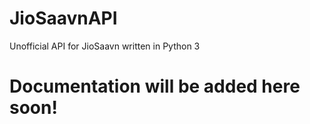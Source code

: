 # JioSaavnAPI
Unofficial API for JioSaavn written in Python 3

# Documentation will be added here soon!
